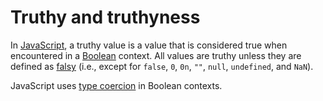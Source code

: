 # Truthy and truthyness

In [JavaScript][language-javascript], a truthy value is a value that is considered true when encountered in a [Boolean][type-boolean] context. All values are truthy unless they are defined as [falsy][concept-falsy] (i.e., except for `false`, `0`, `0n`, `""`, `null`, `undefined`, and `NaN`).

JavaScript uses [type coercion][concept-type-coercion] in Boolean contexts.

[concept-falsy]: ./falsy.md
[concept-type-coercion]: ../../../reference/concepts/type_casting.md
[language-javascript]: ../../../languages/javascript/README.md
[type-boolean]: ../../../reference/types/boolean.md
